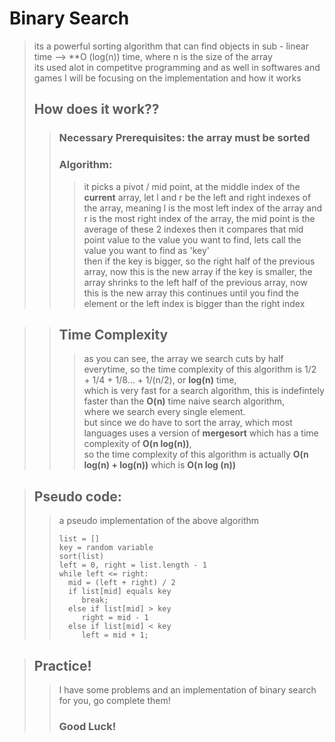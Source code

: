 # Binary Search
> its a powerful sorting algorithm that can find objects in sub - linear time --> **O (log(n)) time, where n is the size of the array   
> its used alot in competitve programming and as well in softwares and games
> I will be focusing on the implementation and how it works
> ## How does it work??
>> ### Necessary Prerequisites: the array **must be sorted**
>> ### Algorithm:
>>> it picks a pivot / mid point, at the middle index of the **current** array, let l and r be the left and right indexes of the array,
>>> meaning l is the most left index of the array and r is the most right index of the array, the mid point is the average of these 2 indexes
>>> then it compares that mid point value to the value you want to find, lets call the value you want to find as 'key'   
>>> then if the key is bigger, so the right half of the previous array, now this is the new array
>>> if the key is smaller, the array shrinks to the left half of the previous array, now this is the new array
>>> this continues until you find the element or the left index is bigger than the right index

>> ## Time Complexity
>>> as you can see, the array we search cuts by half everytime, so the time complexity of this algorithm is 1/2 + 1/4 + 1/8... + 1/(n/2), or
>>> **log(n)** time,   
>>> which is very fast for a search algorithm, this is indefintely faster than the **O(n)** time naive search algorithm,    
>>> where we search every single element.    
>>> but since we do have to sort the array, which most languages uses a version of **mergesort** which has
>>> a time complexity of **O(n log(n))**,   
>>> so the time complexity of this algorithm is actually **O(n log(n) + log(n))** which is **O(n log (n))**

> ## Pseudo code:
>> a pseudo implementation of the above algorithm
>> ```
>> list = []
>> key = random variable
>> sort(list)
>> left = 0, right = list.length - 1
>> while left <= right:
>>   mid = (left + right) / 2
>>   if list[mid] equals key 
>>      break;
>>   else if list[mid] > key
>>      right = mid - 1
>>   else if list[mid] < key
>>      left = mid + 1;
>> ```

> ## Practice!
>> I have some problems and an implementation of binary search for you, go complete them!   
>> ### Good Luck!
